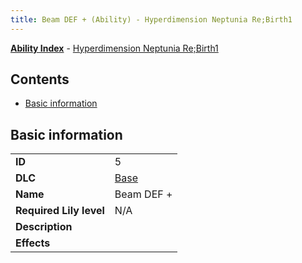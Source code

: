 ```yaml
---
title: Beam DEF + (Ability) - Hyperdimension Neptunia Re;Birth1
---
```


[**Ability Index**](/neptunia/rb1/ability/index.html) - [Hyperdimension Neptunia Re;Birth1](/neptunia/rb1)

## Contents

- [Basic information](#basic-information)

## Basic information

|   |   |
| -- | -- |
| **ID** | 5
**DLC** | [Base](/neptunia/rb1/dlc/1-base.html)
**Name** | Beam DEF +
**Required Lily level** | N/A
**Description** | 
**Effects** |  |
